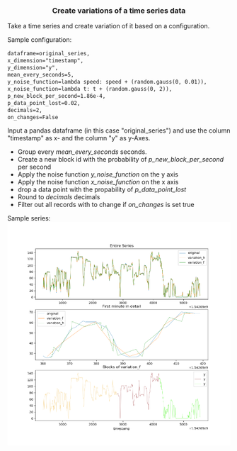 <h3 align="center">Create variations of a time series data</h3>


Take a time series and create variation of it based on a configuration.

Sample configuration:

    dataframe=original_series,
    x_dimension="timestamp",
    y_dimension="y",
    mean_every_seconds=5,
    y_noise_function=lambda speed: speed + (random.gauss(0, 0.01)),
    x_noise_function=lambda t: t + (random.gauss(0, 2)),
    p_new_block_per_second=1.86e-4,
    p_data_point_lost=0.02,
    decimals=2,
    on_changes=False

Input a pandas dataframe (in this case "original_series") and use the column "timestamp" as x- and the column "y" as y-Axes.

* Group every *mean_every_seconds* seconds.
* Create a new block id with the probability of *p_new_block_per_second* per second
* Apply the noise function *y_noise_function* on the y axis
* Apply the noise function *x_noise_function* on the x axis
* drop a data point with the propability of *p_data_point_lost*
* Round to *decimals* decimals
* Filter out all records with to change if *on_changes* is set true


Sample series:
![alt text](images/sample.png)

